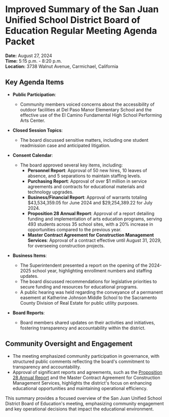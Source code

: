 # Improved Summary of the San Juan Unified School District Board of Education Regular Meeting Agenda Packet

**Date:** August 27, 2024  
**Time:** 5:15 p.m. - 8:20 p.m.  
**Location:** 3738 Walnut Avenue, Carmichael, California  

## Key Agenda Items

- **Public Participation**: 
  - Community members voiced concerns about the accessibility of outdoor facilities at Del Paso Manor Elementary School and the effective use of the El Camino Fundamental High School Performing Arts Center.

- **Closed Session Topics**: 
  - The board discussed sensitive matters, including one student readmission case and anticipated litigation.

- **Consent Calendar**: 
  - The board approved several key items, including:
    - **Personnel Report**: Approval of 50 new hires, 10 leaves of absence, and 5 separations to maintain staffing levels.
    - **Purchasing Report**: Approval of over $1 million in service agreements and contracts for educational materials and technology upgrades.
    - **Business/Financial Report**: Approval of warrants totaling $43,534,359.05 for June 2024 and $29,254,389.22 for July 2024.
    - **Proposition 28 Annual Report**: Approval of a report detailing funding and implementation of arts education programs, serving 493 students across 35 school sites, with a 20% increase in opportunities compared to the previous year.
    - **Master Contract Agreement for Construction Management Services**: Approval of a contract effective until August 31, 2029, for overseeing construction projects.

- **Business Items**: 
  - The Superintendent presented a report on the opening of the 2024-2025 school year, highlighting enrollment numbers and staffing updates.
  - The board discussed recommendations for legislative priorities to secure funding and resources for educational programs.
  - A public hearing was held regarding the conveyance of a permanent easement at Katherine Johnson Middle School to the Sacramento County Division of Real Estate for public utility purposes.

- **Board Reports**: 
  - Board members shared updates on their activities and initiatives, fostering transparency and accountability within the district.

## Community Oversight and Engagement

- The meeting emphasized community participation in governance, with structured public comments reflecting the board's commitment to transparency and accountability.
- Approval of significant reports and agreements, such as the [Proposition 28 Annual Report](https://www.cde.ca.gov/fg/fo/r14/prop28.asp) and the Master Contract Agreement for Construction Management Services, highlights the district's focus on enhancing educational opportunities and maintaining operational efficiency.

This summary provides a focused overview of the San Juan Unified School District Board of Education's meeting, emphasizing community engagement and key operational decisions that impact the educational environment.
